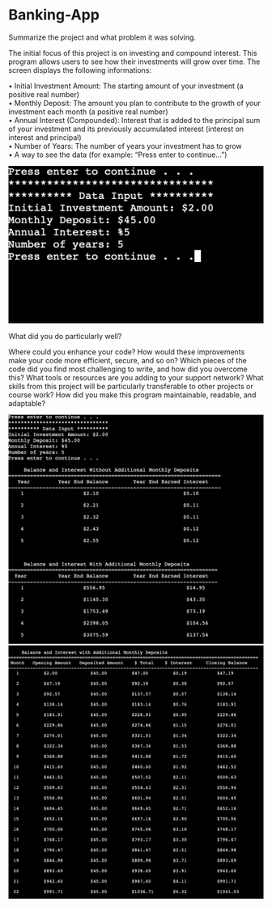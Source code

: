 # Banking-App

Summarize the project and what problem it was solving.

The initial focus of this project is on investing and compound interest. This program allows users to see how their investments will grow over time. The screen displays the following informations: 

• Initial Investment Amount: The starting amount of your investment (a positive real
number)<br>
• Monthly Deposit: The amount you plan to contribute to the growth of your investment
each month (a positive real number)<br>
• Annual Interest (Compounded): Interest that is added to the principal sum of your
investment and its previously accumulated interest (interest on interest and principal)<br>
• Number of Years: The number of years your investment has to grow <br>
• A way to see the data (for example: “Press enter to continue…”) <br>

![alt text](Images/Bank_image1.png)

What did you do particularly well?


Where could you enhance your code? How would these improvements make your code more efficient, secure, and so on?
Which pieces of the code did you find most challenging to write, and how did you overcome this? What tools or resources are you adding to your support network?
What skills from this project will be particularly transferable to other projects or course work?
How did you make this program maintainable, readable, and adaptable?


![alt text](Images/Bank_image2.png)
![alt text](Images/Bank_image3.png)
